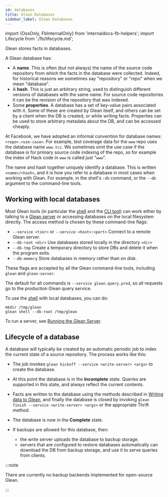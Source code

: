 ```yaml
---
id: databases
title: Glean Databases
sidebar_label: Glean Databases
---
```


import {OssOnly, FbInternalOnly} from 'internaldocs-fb-helpers';
import Lifecycle from './fb/lifecycle.md';

Glean stores facts in databases.

A Glean database has:
* A **name**. This is often (but not always) the name of the source code repository from which the facts in the database were collected. Indeed, for historical reasons we sometimes say "repository" or "repo" when we mean "database".
* A **hash**. This is just an arbitrary string, used to distinguish different versions of databases with the same name. For source code repositories it can be the revision of the repository that was indexed.
* Some **properties**. A database has a set of key-value pairs associated with it. Some of these are created by Glean itself, and others can be set by a client when the DB is created, or while writing facts. Properties can be used to store arbitrary metadata about the DB, and can be accessed cheaply.

<FbInternalOnly>

At Facebook, we have adopted an informal convention for database names: `<repo>.<use-case>`. For example, test coverage data for the `www` repo uses the database name `www.tcc`. We sometimes omit the use case if the database is for primary source code indexing of the repo, so for example the index of Hack code in `www` is called just "`www`".

</FbInternalOnly>

The name and hash together uniquely identify a database. This is written `<name>/<hash>`, and it is how you refer to a database in most cases when working with Glean. For example, in the shell's `:db` command, or the `--db` argument to the command-line tools.

## Working with local databases

Most Glean tools (in particular the [shell](shell.md) and the [CLI
tool](cli.md)) can work either by talking to a [Glean server](server.md) or
accessing databases on the local filesystem directly. The access
method is chosen by these command-line flags:

* `--service <tier>` or `--service <host>:<port>`  Connect to a remote Glean server.
* `--db-root <dir>`  Use databases stored locally in the directory `<dir>`
* `--db-tmp` Create a temporary directory to store DBs and delete it
  when the program exits.
* `--db-memory` Store databases in memory rather than on disk.

These flags are accepted by all the Glean command-line tools,
including `glean` and `glean-server`.

<FbInternalOnly>

The default for all commands is `--service glean.query.prod`, so all requests go to the production Glean query service.

</FbInternalOnly>

To use the [shell](shell.md) with local databases, you can do:

```lang=sh
mkdir /tmp/glean
glean shell --db-root /tmp/glean
```

To run a server, see [Running the Glean Server](server.md).

## Lifecycle of a database

A database will typically be created by an automatic periodic job to
index the current state of a source repository.  The process works
like this:

<Lifecycle />

<OssOnly>

* The job invokes `glean kickoff --service <write-server> <args>` to create the database.

* At this point the database is in the **Incomplete** state. Queries
are supported in this state, and always reflect the current contents.

* Facts are written to the database using the methods described in [Writing data to Glean](write.md), and finally the database is closed by invoking `glean finish --service <write-server> <args>` or the appropriate Thrift method.

* The database is now in the **Complete** state.

* If backups are allowed for this database, then:
  * the write server uploads the database to backup storage.
  * servers that are configured to restore databases automatically can download the DB from backup storage, and use it to serve queries from clients.

:::note

There are currently no backup backends implemented for open-source Glean.

:::

</OssOnly>

